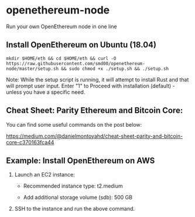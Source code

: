 # openethereum-node
Run your own OpenEthereum node in one line

## Install OpenEthereum on Ubuntu (18.04)

```
mkdir $HOME/eth && cd $HOME/eth && curl -O https://raw.githubusercontent.com/smd00/openethereum-node/master/setup.sh && sudo chmod +x ./setup.sh && ./setup.sh
```

Note: While the setup script is running, it will attempt to install Rust and that will prompt user input. 
Enter "1" to Proceed with installation (default) - unless you have a specific need.

## Cheat Sheet: Parity Ethereum and Bitcoin Core: 
You can find some useful commands on the post below:

https://medium.com/@danielmontoyahd/cheat-sheet-parity-and-bitcoin-core-c370163fca44

## Example: Install OpenEthereum on AWS

1. Launch an EC2 instance:

    - Recommended instance type: t2.medium

    - Add additional storage volume (sdb): 500 GB

2. SSH to the instance and run the above command.